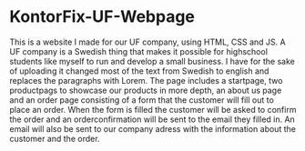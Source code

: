 # KontorFix-UF-Webpage
This is a website I made for our UF company, using HTML, CSS and JS.
A UF company is a Swedish thing that makes it possible for highschool students like myself to run and develop a small business.
I have for the sake of uploading it changed most of the text from Swedish to english and replaces the paragraphs with Lorem.
The page includes a startpage, two productpags to showcase our products in more depth, an about us page and an order page consisting of a form that the customer will fill out to place an order.
When the form is filled the customer will be asked to confirm the order and an orderconfirmation will be sent to the email they filled in.
An email will also be sent to our company adress with the information about the customer and the order.
